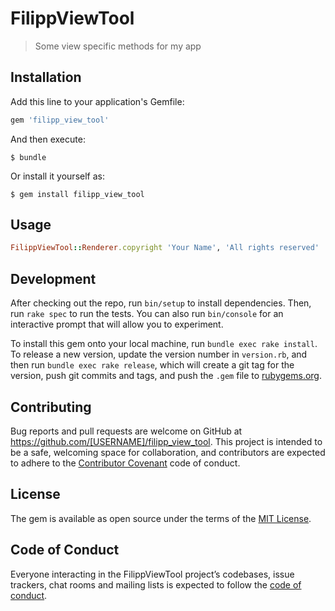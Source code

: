 # FilippViewTool

> Some view specific methods for my app

## Installation

Add this line to your application's Gemfile:

```ruby
gem 'filipp_view_tool'
```

And then execute:

    $ bundle

Or install it yourself as:

    $ gem install filipp_view_tool

## Usage
``` ruby
FilippViewTool::Renderer.copyright 'Your Name', 'All rights reserved'
```
## Development

After checking out the repo, run `bin/setup` to install dependencies. Then, run `rake spec` to run the tests. You can also run `bin/console` for an interactive prompt that will allow you to experiment.

To install this gem onto your local machine, run `bundle exec rake install`. To release a new version, update the version number in `version.rb`, and then run `bundle exec rake release`, which will create a git tag for the version, push git commits and tags, and push the `.gem` file to [rubygems.org](https://rubygems.org).

## Contributing

Bug reports and pull requests are welcome on GitHub at https://github.com/[USERNAME]/filipp_view_tool. This project is intended to be a safe, welcoming space for collaboration, and contributors are expected to adhere to the [Contributor Covenant](http://contributor-covenant.org) code of conduct.

## License

The gem is available as open source under the terms of the [MIT License](https://opensource.org/licenses/MIT).

## Code of Conduct

Everyone interacting in the FilippViewTool project’s codebases, issue trackers, chat rooms and mailing lists is expected to follow the [code of conduct](https://github.com/[USERNAME]/filipp_view_tool/blob/master/CODE_OF_CONDUCT.md).
